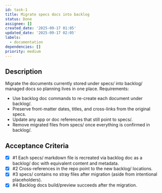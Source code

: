 ```yaml
---
id: task-1
title: Migrate specs docs into backlog
status: Done
assignee: []
created_date: '2025-09-17 01:05'
updated_date: '2025-09-17 02:05'
labels:
  - documentation
dependencies: []
priority: medium
---
```


## Description

Migrate the documents currently stored under specs/ into backlog/ managed docs so planning lives in one place.
Requirements:
- Use backlog doc commands to re-create each document under backlog/.
- Preserve front-matter dates, titles, and cross-links from the original specs.
- Update any app or doc references that still point to specs/.
- Remove migrated files from specs/ once everything is confirmed in backlog/.

## Acceptance Criteria
<!-- AC:BEGIN -->
- [x] #1 Each specs/ markdown file is recreated via backlog doc as a backlog/ doc with equivalent content and metadata.
- [x] #2 Cross-references in the repo point to the new backlog/ locations.
- [x] #3 specs/ contains no stray files after migration (aside from intentional placeholders).
- [x] #4 Backlog docs build/preview succeeds after the migration.
<!-- AC:END -->
